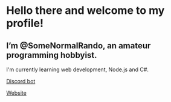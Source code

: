 # Hello there and welcome to my profile!
## I’m @SomeNormalRando, an amateur programming hobbyist.

I'm currently learning web development, Node.js and C#.

[Discord bot](https://discord.com/api/oauth2/authorize?client_id=812960290718482483&permissions=1007021175&scope=applications.commands%20bot)

[Website](https://somenormalrando.github.io/)
